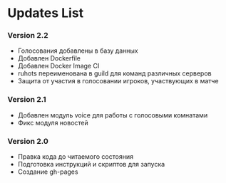 # Updates List

### Version 2.2

* Голосования добавлены в базу данных
* Добавлен Dockerfile
* Добавлен Docker Image CI
* ruhots переименована в guild для команд различных серверов
* Защита от участия в голосовании игроков, участвующих в матче

### Version 2.1

* Добавлен модуль voice для работы с голосовыми комнатами
* Фикс модуля новостей

### Version 2.0

* Правка кода до читаемого состояния
* Подготовка инструкций и скриптов для запуска
* Создание gh-pages
